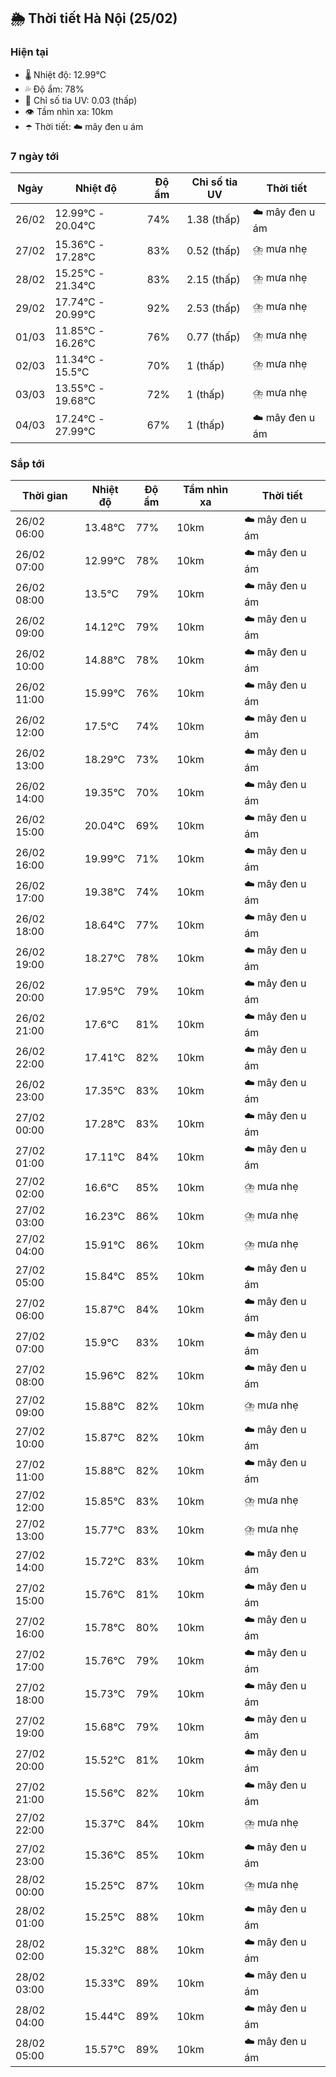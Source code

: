 ## 🌦️ Thời tiết Hà Nội (25/02)

### Hiện tại

- 🌡️ Nhiệt độ: 12.99℃
- 💦 Độ ẩm: 78%
- 🌟 Chỉ số tia UV: 0.03 (thấp)
- 👁️ Tầm nhìn xa: 10km
- ☂️ Thời tiết: ☁️ mây đen u ám

### 7 ngày tới

| Ngày | Nhiệt độ | Độ ẩm | Chỉ số tia UV | Thời tiết |
| --- | --- | --- | --- | --- |
| 26/02 | 12.99℃ - 20.04℃ | 74% | 1.38 (thấp) | ☁️ mây đen u ám |
| 27/02 | 15.36℃ - 17.28℃ | 83% | 0.52 (thấp) | ⛈️ mưa nhẹ |
| 28/02 | 15.25℃ - 21.34℃ | 83% | 2.15 (thấp) | ⛈️ mưa nhẹ |
| 29/02 | 17.74℃ - 20.99℃ | 92% | 2.53 (thấp) | ⛈️ mưa nhẹ |
| 01/03 | 11.85℃ - 16.26℃ | 76% | 0.77 (thấp) | ⛈️ mưa nhẹ |
| 02/03 | 11.34℃ - 15.5℃ | 70% | 1 (thấp) | ⛈️ mưa nhẹ |
| 03/03 | 13.55℃ - 19.68℃ | 72% | 1 (thấp) | ⛈️ mưa nhẹ |
| 04/03 | 17.24℃ - 27.99℃ | 67% | 1 (thấp) | ☁️ mây đen u ám |

### Sắp tới

| Thời gian | Nhiệt độ | Độ ẩm | Tầm nhìn xa | Thời tiết |
| --- | --- | --- | --- | --- |
| 26/02 06:00 | 13.48℃ | 77% | 10km | ☁️ mây đen u ám |
| 26/02 07:00 | 12.99℃ | 78% | 10km | ☁️ mây đen u ám |
| 26/02 08:00 | 13.5℃ | 79% | 10km | ☁️ mây đen u ám |
| 26/02 09:00 | 14.12℃ | 79% | 10km | ☁️ mây đen u ám |
| 26/02 10:00 | 14.88℃ | 78% | 10km | ☁️ mây đen u ám |
| 26/02 11:00 | 15.99℃ | 76% | 10km | ☁️ mây đen u ám |
| 26/02 12:00 | 17.5℃ | 74% | 10km | ☁️ mây đen u ám |
| 26/02 13:00 | 18.29℃ | 73% | 10km | ☁️ mây đen u ám |
| 26/02 14:00 | 19.35℃ | 70% | 10km | ☁️ mây đen u ám |
| 26/02 15:00 | 20.04℃ | 69% | 10km | ☁️ mây đen u ám |
| 26/02 16:00 | 19.99℃ | 71% | 10km | ☁️ mây đen u ám |
| 26/02 17:00 | 19.38℃ | 74% | 10km | ☁️ mây đen u ám |
| 26/02 18:00 | 18.64℃ | 77% | 10km | ☁️ mây đen u ám |
| 26/02 19:00 | 18.27℃ | 78% | 10km | ☁️ mây đen u ám |
| 26/02 20:00 | 17.95℃ | 79% | 10km | ☁️ mây đen u ám |
| 26/02 21:00 | 17.6℃ | 81% | 10km | ☁️ mây đen u ám |
| 26/02 22:00 | 17.41℃ | 82% | 10km | ☁️ mây đen u ám |
| 26/02 23:00 | 17.35℃ | 83% | 10km | ☁️ mây đen u ám |
| 27/02 00:00 | 17.28℃ | 83% | 10km | ☁️ mây đen u ám |
| 27/02 01:00 | 17.11℃ | 84% | 10km | ☁️ mây đen u ám |
| 27/02 02:00 | 16.6℃ | 85% | 10km | ⛈️ mưa nhẹ |
| 27/02 03:00 | 16.23℃ | 86% | 10km | ⛈️ mưa nhẹ |
| 27/02 04:00 | 15.91℃ | 86% | 10km | ⛈️ mưa nhẹ |
| 27/02 05:00 | 15.84℃ | 85% | 10km | ☁️ mây đen u ám |
| 27/02 06:00 | 15.87℃ | 84% | 10km | ☁️ mây đen u ám |
| 27/02 07:00 | 15.9℃ | 83% | 10km | ☁️ mây đen u ám |
| 27/02 08:00 | 15.96℃ | 82% | 10km | ☁️ mây đen u ám |
| 27/02 09:00 | 15.88℃ | 82% | 10km | ⛈️ mưa nhẹ |
| 27/02 10:00 | 15.87℃ | 82% | 10km | ☁️ mây đen u ám |
| 27/02 11:00 | 15.88℃ | 82% | 10km | ☁️ mây đen u ám |
| 27/02 12:00 | 15.85℃ | 83% | 10km | ⛈️ mưa nhẹ |
| 27/02 13:00 | 15.77℃ | 83% | 10km | ⛈️ mưa nhẹ |
| 27/02 14:00 | 15.72℃ | 83% | 10km | ☁️ mây đen u ám |
| 27/02 15:00 | 15.76℃ | 81% | 10km | ☁️ mây đen u ám |
| 27/02 16:00 | 15.78℃ | 80% | 10km | ☁️ mây đen u ám |
| 27/02 17:00 | 15.76℃ | 79% | 10km | ☁️ mây đen u ám |
| 27/02 18:00 | 15.73℃ | 79% | 10km | ☁️ mây đen u ám |
| 27/02 19:00 | 15.68℃ | 79% | 10km | ☁️ mây đen u ám |
| 27/02 20:00 | 15.52℃ | 81% | 10km | ☁️ mây đen u ám |
| 27/02 21:00 | 15.56℃ | 82% | 10km | ☁️ mây đen u ám |
| 27/02 22:00 | 15.37℃ | 84% | 10km | ⛈️ mưa nhẹ |
| 27/02 23:00 | 15.36℃ | 85% | 10km | ☁️ mây đen u ám |
| 28/02 00:00 | 15.25℃ | 87% | 10km | ⛈️ mưa nhẹ |
| 28/02 01:00 | 15.25℃ | 88% | 10km | ☁️ mây đen u ám |
| 28/02 02:00 | 15.32℃ | 88% | 10km | ☁️ mây đen u ám |
| 28/02 03:00 | 15.33℃ | 89% | 10km | ☁️ mây đen u ám |
| 28/02 04:00 | 15.44℃ | 89% | 10km | ☁️ mây đen u ám |
| 28/02 05:00 | 15.57℃ | 89% | 10km | ☁️ mây đen u ám |

